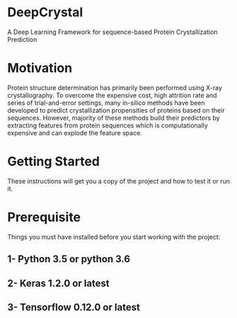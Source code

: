 # DeepCrystal
A Deep Learning Framework for sequence-based Protein Crystallization Prediction

# Motivation

Protein structure determination has primarily been performed using X-ray crystallography. To overcome the expensive cost, high attrition rate and series of trial-and-error settings, many in-silico methods have been developed to predict crystallization propensities of proteins based on their sequences. However, majority of these methods build their predictors by extracting features from protein sequences which is computationally expensive and can explode the feature space.

# Getting Started

These instructions will get you a copy of the project and how to test it or run it.

## 

# Prerequisite

Things you must have installed before you start working with the project:

 1- Python 3.5 or python 3.6
---
 2- Keras 1.2.0 or latest
---
 3- Tensorflow 0.12.0 or latest
---
